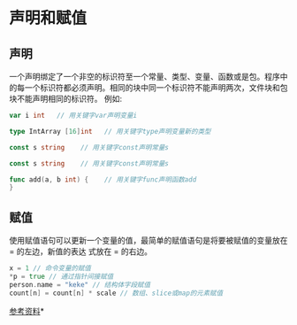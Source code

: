 # 声明和赋值

## 声明

一个声明绑定了一个非空的标识符至一个常量、类型、变量、函数或是包。程序中的每一个标识符都必须声明。相同的块中同一个标识符不能声明两次，文件块和包块不能声明相同的标识符。
例如:

```go
var i int   // 用关键字var声明变量i
```

```go
type IntArray [16]int   // 用关键字type声明变量新的类型
```

```go
const s string    // 用关键字const声明常量s
```

```go
const s string    // 用关键字const声明常量s
```

```go
func add(a, b int) {    // 用关键字func声明函数add
}
```

## 赋值

使用赋值语句可以更新一个变量的值，最简单的赋值语句是将要被赋值的变量放在 = 的左边，新值的表达
式放在 = 的右边。

```go
x = 1 // 命令变量的赋值
*p = true // 通过指针间接赋值
person.name = "keke" // 结构体字段赋值
count[n] = count[n] * scale // 数组、slice或map的元素赋值
```

[参考资料](https://github.com/KeKe-Li/For-learning-Go-Tutorial/blob/master/src/chapter01/01.0.md)\*
